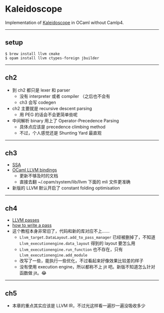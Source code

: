 # Kaleidoscope

Implementation of [Kaleidoscope](http://llvm.org/docs/tutorial/OCamlLangImpl1.html) in OCaml without Camlp4.

---

## setup

```
$ brew install llvm cmake
$ opam install llvm ctypes-foreign jbuilder
```

---

## ch2

- 到 ch2 都只是 lexer 和 parser
    - 没有 interpreter 或者 compiler （之后也不会有
    - ch3 会写 codegen
- ch2 主要就是 recursive descent parsing
    - 用 PEG 的话会不会更简单些呢
- 中间解析 binary 用上了 Operator-Precedence Parsing
    - 具体点应该是 precedence climbing method
    - 不过，个人感觉还是 Shunting Yard 最直观

---

## ch3

- [SSA](https://en.wikipedia.org/wiki/Static_single_assignment_form)
- [OCaml LLVM bindings](https://llvm.moe/)
    - 更新不够及时的文档
    - 直接去翻 ~/.opam/system/lib/llvm 下面的 mli 文件更准确
- 新版的 LLVM 默认开启了 constant folding optimisation

---

## ch4

- [LLVM passes](http://llvm.org/docs/Passes.html)
- [how to write a pass](http://llvm.org/docs/WritingAnLLVMPass.html)
- 这个教程本身非常旧了，代码和新的库对应不上……
    - `Llvm_target.DataLayout.add_to_pass_manager` 已经被删掉了，不知道 `Llvm_executionengine.data_layout` 得到的 layout 要怎么用
    - `Llvm_executionengine.run_function` 也不存在，只有 `Llvm_executionengine.add_module`
    - 改写了一些，能执行一些优化，不过看起来好像效果比较差的样子
    - 没有使用 execution engine，所以都称不上 jit 吧。新版不知道怎么针对函数做 jit。😂

---

## ch5

- 本章的重点其实应该是 LLVM IR，不过光这样看一遍抄一遍没吸收多少
